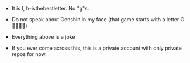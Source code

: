 - It is I, h-isthebestletter. No "g"s.
- Do not speak about Genshin in my face (that game starts with a letter G 🤮🤮🤮🤮)

- Everything above is a joke
- If you ever come across this, this is a private account with only private repos for now.

<!---
h-isthebestletter/h-isthebestletter is a ✨ special ✨ repository because its `README.md` (this file) appears on your GitHub profile.
You can click the Preview link to take a look at your changes.
--->
